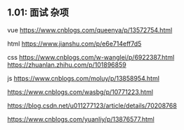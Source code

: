## 1.01: 面试 杂项

vue <https://www.cnblogs.com/queenya/p/13572754.html>

html <https://www.jianshu.com/p/e6e714eff7d5>

css
<https://www.cnblogs.com/w-wanglei/p/6922387.html>
<https://zhuanlan.zhihu.com/p/101896859>

js
<https://www.cnblogs.com/moluy/p/13858954.html>

<https://www.cnblogs.com/wasbg/p/10771223.html>

<https://blog.csdn.net/u011277123/article/details/70208768>

<https://www.cnblogs.com/yuanliy/p/13876577.html>
